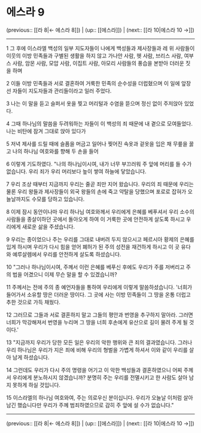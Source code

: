 # 에스라 9

(previous:: [[라 8|← 에스라 8]]) | (up:: [[에스라]]) | (next:: [[라 10|에스라 10 →]])

***




1 
그 후에 이스라엘 백성의 일부 지도자들이 나에게 백성들과 제사장들과 레 위 사람들이 이웃의 이방 민족들과 구별된 생활을 하지 않고 가나안 사람, 헷 사람, 브리스 사람, 여부스 사람, 암몬 사람, 모압 사람, 이집트 사람, 아모리 사람들의 풍습을 본받아 더러운 짓을 하며 



2 
이들 이방 민족들과 서로 결혼하여 거룩한 민족의 순수성을 더럽혔으며 이 일에 앞장선 자들이 지도자들과 관리들이라고 일러 주었다. 



3 
나는 이 말을 듣고 슬퍼서 옷을 찢고 머리털과 수염을 뜯으며 정신 없이 주저앉아 있었다. 



4 
그때 하나님의 말씀을 두려워하는 자들이 이 백성의 죄 때문에 내 곁으로 모여들었다. 나는 비탄에 잠겨 그대로 앉아 있다가 



5 
저녁 제사를 드릴 때에 슬픔을 머금고 일어나 찢어진 속옷과 겉옷을 입은 채 무릎을 꿇고 나의 하나님 여호와를 향해 두 손을 들어 



6 
이렇게 기도하였다. "나의 하나님이시여, 내가 너무 부끄러워 주 앞에 머리를 들 수가 없습니다. 우리 죄가 우리 머리보다 높이 쌓여 하늘에 닿았습니다. 



7 
우리 조상 때부터 지금까지 우리는 줄곧 죄만 지어 왔습니다. 우리의 죄 때문에 우리는 물론 우리 왕들과 제사장들이 외국 왕들의 손에 죽고 약탈을 당했으며 포로로 잡혀가 오늘날까지도 수모를 당하고 있습니다. 



8 
이제 잠시 동안이나마 우리 하나님 여호와께서 우리에게 은혜를 베푸셔서 우리 소수의 사람들을 종살이하던 곳에서 돌아오게 하여 이 거룩한 곳에 안전하게 살도록 하시고 우리에게 새로운 삶을 주셨습니다. 



9 
우리는 종이었으나 주는 우리를 그대로 내버려 두지 않으시고 페르시아 황제의 은혜를 입게 하시며 우리가 다시 힘을 얻어 폐허가 된 주의 성전을 재건하게 하시고 이 곳 유다와 예루살렘에서 우리를 안전하게 살도록 하셨습니다. 



10 
"그러나 하나님이시여, 주께서 이런 은혜를 베푸신 후에도 우리가 주를 저버리고 주의 법을 어겼으니 이제 무슨 말을 할 수 있겠습니까? 



11 
주께서는 전에 주의 종 예언자들을 통하여 우리에게 이렇게 말씀하셨습니다. '너희가 들어가서 소유할 땅은 더러운 땅이다. 그 곳에 사는 이방 민족들이 그 땅을 온통 더럽고 추한 것으로 가득 채웠다. 



12 
그러므로 그들과 서로 결혼하지 말고 그들의 평안과 번영을 추구하지 말아라. 그러면 너희가 막강해져서 번영을 누리며 그 땅을 너희 후손에게 유산으로 길이 물려 주게 될 것이다.' 



13 
"지금까지 우리가 당한 모든 일은 우리의 악한 행위와 큰 죄의 결과였습니다. 그러나 우리 하나님은 우리가 지은 죄에 비해 우리의 형벌을 가볍게 하셔서 이와 같이 우리를 살아 남게 하셨습니다. 



14 
그런데도 우리가 다시 주의 명령을 어기고 이 악한 백성들과 결혼하였으니 어찌 주께서 우리에게 분노하시지 않겠습니까? 분명히 주는 우리를 전멸시키고 한 사람도 살아 남지 못하게 하실 것입니다. 



15 
이스라엘의 하나님 여호와여, 주는 의로우신 분이십니다. 우리가 오늘날 이처럼 살아 남긴 했습니다만 우리가 주께 범죄하였으므로 감히 주 앞에 설 수가 없습니다."

***

(previous:: [[라 8|← 에스라 8]]) | (up:: [[에스라]]) | (next:: [[라 10|에스라 10 →]])
